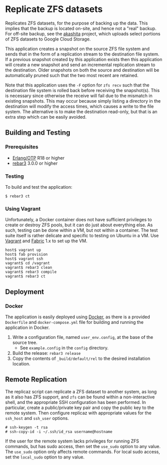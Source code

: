 # Replicate ZFS datasets

Replicates ZFS datasets, for the purpose of backing up the data. This implies that the backup is located on-site, and hence not a "real" backup. For off-site backup, see the [akashita](https://github.com/nlfiedler/akashita) project, which uploads select portions of ZFS datasets to Google Cloud Storage.

This application creates a snapshot on the source ZFS file system and sends that in the form of a replication stream to the destination file system. If a previous snapshot created by this application exists then this application will create a new snapshot and send an incremental replication stream to the destination. Older snapshots on both the source and destination will be automatically pruned such that the two most recent are retained.

Note that this application uses the `-F` option for `zfs recv` such that the destination file system is rolled back before receiving the snapshot(s). This is necessary since otherwise the receive will fail due to the mismatch in existing snapshots. This may occur because simply listing a directory in the destination will modify the access times, which causes a write to the file system. The alternative is to make the destination read-only, but that is an extra step which can be easily avoided.

## Building and Testing

### Prerequisites

* [Erlang/OTP](http://www.erlang.org) R18 or higher
* [rebar3](https://github.com/erlang/rebar3/) 3.0.0 or higher

### Testing

To build and test the application:

```
$ rebar3 ct
```

### Using Vagrant

Unfortunately, a Docker container does not have sufficient privileges to create
or destroy ZFS pools, but it can do just about everything else. As such, testing
can be done within a VM, but not within a container. The test suite itself is
rather delicate and specific to testing on Ubuntu in a VM. Use
[Vagrant](https://www.vagrantup.com) and [Fabric](http://www.fabfile.org) 1.x to
set up the VM.

```shell
host$ vagrant up
host$ fab provision
host$ vagrant ssh
vagrant$ cd /vagrant
vagrant$ rebar3 clean
vagrant$ rebar3 compile
vagrant$ rebar3 ct
```

## Deployment

### Docker

The application is easily deployed using [Docker](https://www.docker.com), as
there is a provided `Dockerfile` and `docker-compose.yml` file for building and
running the application in Docker.

1. Write a configuration file, named `user_env.config`, at the base of the source tree.
    * See `example.config` in the `config` directory.
1. Build the release: `rebar3 release`
1. Copy the contents of `_build/default/rel` to the desired installation location.

## Remote Replication

The replicaz script can replicate a ZFS dataset to another system, as long as it also has ZFS support, and `zfs` can be found within a non-interactive shell, and the appropriate SSH configuration has been performed. In particular, create a public/private key pair and copy the public key to the remote system. Then configure replicaz with appropriate values for the `ssh_host` and `ssh_user` options.

```
# ssh-keygen -t rsa
# ssh-copy-id -i ~/.ssh/id_rsa username@hostname
```

If the user for the remote system lacks privileges for running ZFS commands, but has sudo access, then set the `use_sudo` option to any value. The `use_sudo` option only affects remote commands. For local sudo access, set the `local_sudo` option to any value.

